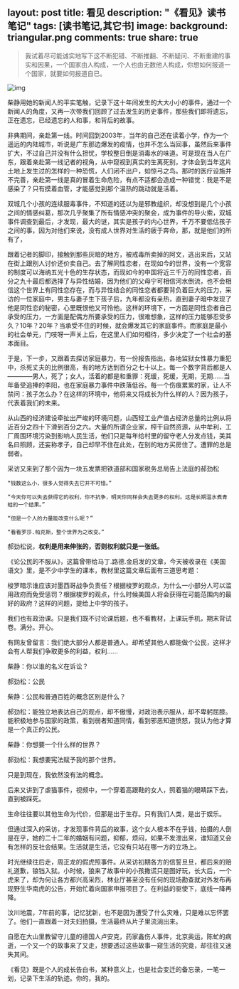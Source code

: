layout: post
title: 看见
description: "《看见》读书笔记"
tags: [读书笔记,其它书]
image:
  background: triangular.png
comments: true
share: true
---

>我试着尽可能诚实地写下这不断犯错、不断推翻、不断疑问、不断重建的事实和因果，一个国家由人构成，一个人也由无数他人构成，你想如何报道一个国家，就要如何报道自已。

![img](http://img10.360buyimg.com/n0/g6/M01/04/03/rBEGF1C8IicIAAAAAAEfxZpz3YEAAAzgQLIx4kAAR_d370.jpg)

柴静用她的新闻人的平实笔触，记录下这十年间发生的大大小小的事件，通过一个新闻人的角度，又再一次带我们回顾了过去发生的历史事件，那些我们即将遗忘，正在遗忘，已经遗忘的人和事，和背后的故事。

非典期间，亲赴第一线。时间回到2003年，当年的自己还在读着小学，作为一个遥远的内陆城市，听说是广东那边爆发的疫情，也并不怎么当回事，虽然后来事件扩大，不过自己并没有什么担忧，学校整日倒是消毒水的味道。可是现在当人在广东，跟着亲赴第一线记者的视角，从中窥视到真实的生离死别，才体会到当年这片土地上发生过的怎样的一种恐慌，人们闭不出户，如惊弓之鸟。那时的医疗设施并不完善，亲赴第一线是真的冒着生命危险，有点不适都会造成一种错觉：我是不是感染了？只有摸着血管，才能感觉到那个温热的跳动就是活着。

双城几个小孩的连续服毒事件，不知道的还以为是邪教组织，却没想到是几个小孩之间的情感纠葛，那次几乎聚集了所有情感冲突的聚会，成为事件的导火索，双城事件调查到最后，才发现，最大的谜，其实是孩子的内心世界，千万不要低估孩子之间的事，因为对他们来说，没有成人世界对生活的疲于奔命，那，就是他们的所有了，

跟着记者的脚印，接触到那些灰暗的地方，被戒毒所卖掉的阿文，逃出来后，又站在街上跟别人讨价还价卖自己。去了解同性恋者，在现如今的世界，没有一个宽容的制度可以海纳五光十色的生存状态，而现如今的中国将近三千万的同性恋者，百分之九十最后都选择了与异性结婚，因为他们的父母宁可相信河水倒流，也不会相信这个世界上有同性恋存在，而与异性结合的同性恋者都要背负着巨大的压力，采访的一位家庭中，男主与妻子生下孩子后，九年都没有亲热，直到妻子暗中发现了他是同性恋的秘密，心里既恨他又可怜他。这样的环境下，一方面是同性恋者自己承受的压力，一方面是配偶方所要承受的压力，很难想象，这样的压力能够忍受多久？10年？20年？当承受不住的时候，就会爆发其它的家庭事件。而家庭是最小的社会单元，门吱呀一声关上后，在这里人们如何相待，多少决定了一个社会的基本面目。

于是，下一步，又跟着去探访家庭暴力，有一份报告指出，各地监狱女性暴力重犯中，杀死丈夫的比例很高，有的地方达到百分之七十以上。每一个数字背后都是人————男人，死了；女人，活着的都是和重罪：死缓，死缓，无期，无期......当年备受追捧的李阳，也在家庭暴力事件中跌落低谷。每一个伤痕累累的家，让人不禁问：孩子怎么办？在这样的环境中，他将来又将成长为什么样的人？因为孩子，代表着我们的未来。

从山西的经济建设牵扯出严峻的环境问题，山西轻工业产值占经济总量的比例从将近百分之四十下滑到百分之六。大量的所谓企业家，榨干自然资源，从中牟利，工厂周围环境污染到影响人民生活，他们只是每年给村里的留守老人分发点钱，美其名曰照顾，还妄称孝子，自己却早不住在此处，在别的地方买房住了。遭罪的总是弱者。

采访又来到了那个因为一块五发票把铁道部和国家税务总局告上法庭的郝劲松

`“钱数这么小，很多人觉得失去它并不可惜。”`

`“今天你可以失去获得它的权利，你不抗争，明天你同样会失去更多的权利。这是长期温水煮青蛙的一个结果。”`

`“但是一个人的力量能改变什么呢？”`

`“看看罗莎.帕克斯，整个世界为之改变。”`


郝劲松说，<b>权利是用来伸张的，否则权利就只是一张纸。</b>

《论公民的不服从》，这篇曾带给马丁.路德.金启发的文章，今天被收录在《美国语文》里，是不少中学生的课本，教材里这篇文章后面有三道思考题：

梭罗暗示谁应该对墨西哥战争负责任？根据梭罗的观点，为什么一小部分人可以滥用政府而免受惩罚？根据梭罗的观点，什么时候美国人将会获得在可能范围内的最好的政府？这样的问题，提给上中学的孩子。

我们也有政治课。只是我们既不讨论课后题，也不看教材，上课玩手机，期末背试卷。满分。开心。

有网友曾留言：我们绝大部分人都是普通人。却希望其他人都能做个公民，这样才会有人帮我们争取更多的利益，权利......

柴静：你以谁的名义在诉讼？

郝劲松：公民

柴静：公民和普通百姓的概念区别是什么？

郝劲松：能独立地表达自己的观点，却不傲慢，对政治表示服从，却不卑躬屈膝。能积极地参与国家的政策，看到弱者知道同情，看到邪恶知道愤怒，我认为他才算是一个真正的公民。

柴静：你想要一个什么样的世界？

郝劲松：我想要宪法赋予我的那个世界。

只是到现在，我依然没有法的概念。

后来又讲到了虐猫事件，视频中，一个穿着高跟鞋的女人，照着猫的眼睛踩下去，直到被踩死。

生命往往要以其他生命为代价，但那是出于生存。只有我们人类，是出于娱乐。

但通过深入的采访，才发现事件背后的故事，这个女人根本不在乎钱，拍摄的人倒是在乎，她的二十二年的婚姻有问题，抑郁，烦闷，如果不发泄出来，谁知道又会有怎样的反社会结果。生活就是生活，它没有只站在哪一方的立场上。

时光继续往后走，周正龙的假虎照事件。从采访初期各方的信誓旦旦，都后来的赔礼道歉，锒铛入狱。小时候，狼来了故事中的小孩撒谎只是图好玩，长大后，一个虎来了，却为何让各方都兴高采烈，林业厅甚至没有任何的现场勘查就对外发布再现野生华南虎的公告，开始忙着向国家申报项目了。在利益的驱使下，底线一降再降。

汶川地震，7年前的事，记忆犹新，也不是因为遭受了什么灾难，只是难以忘怀罢了。他们一直跟着一对夫妇拍摄，生活最终从片子里流淌出来。

自愿在大山里教留守儿童的德国人卢安克，药家鑫伤人事件，北京奥运，陈虻的病逝，一个又一个的故事来了又走，想要透过这些故事一窥生活的究竟，却往往又迷失其间。

《看见》既是个人的成长告白书，某种意义上，也是社会变迁的备忘录，一笔一划，记录下生活的轨迹。你的，我的。